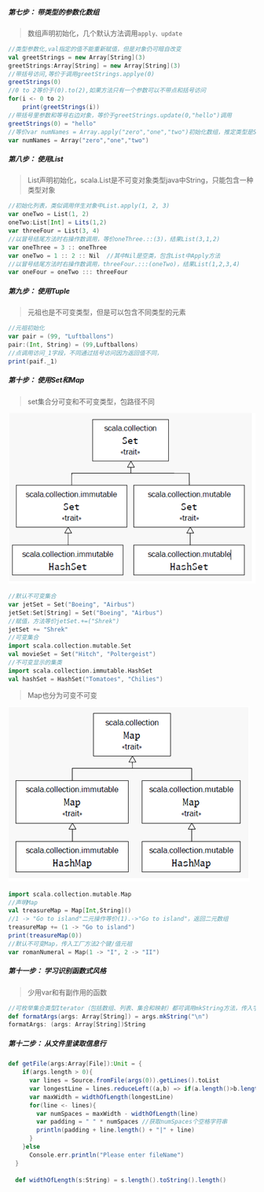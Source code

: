 ##### 第七步： 带类型的参数化数组

> 数组声明初始化，几个默认方法调用`apply、update`

```scala
//类型参数化,val指定的值不能重新赋值，但是对象仍可暗自改变
val greetStrings = new Array[String](3)
greetStrings:Array[String] = new Array[String](3)
//带括号访问,等价于调用greetStrings.applye(0)
greetStrings(0)
//0 to 2等价于(0).to(2),如果方法只有一个参数可以不带点和括号访问
for(i <- 0 to 2)
	print(greetStrings(i))
//带括号里参数和等号右边对象，等价于greetStrings.update(0,"hello")调用
greetStrings(0) = "hello"
//等价var numNames = Array.apply("zero","one","two")初始化数组，推定类型是String，在Array伴生对象中定义了apply带可变数量参数的方法，伴生对象中方法类似Apply调用静态方法
var numNames = Array("zero","one","two")
```

##### 第八步： 使用List

> List声明初始化，scala.List是不可变对象类型java中String，只能包含一种类型对象

```scala
//初始化列表，类似调用伴生对象中List.apply(1, 2, 3)
var oneTwo = List(1, 2) 
oneTwo:List[Int] = Lits(1,2) 
var threeFour = List(3, 4)
//以冒号结尾方法时右操作数调用，等价oneThree.::(3)，结果List(3,1,2)
var oneThree = 3 :: oneThree
var oneTwo = 1 :: 2 :: Nil  //其中Nil是空类，包含List中Apply方法
//以冒号结尾方法时右操作数调用，threeFour.:::(oneTwo)，结果List(1,2,3,4)
var oneFour = oneTwo ::: threeFour
```

##### 第九步： 使用Tuple

> 元祖也是不可变类型，但是可以包含不同类型的元素

```scala
//元祖初始化
var pair = (99, "Luftballons")
pair:(Int, String) = (99,Luftballons)
//点调用访问_1字段，不同通过括号访问因为返回值不同，
print(paif._1)
```

##### 第十步： 使用Set和Map

> set集合分可变和不可变类型，包路径不同

![特质序列](https://github.com/xuxh0622/learn-scala/blob/master/image/set.png)

```scala
//默认不可变集合
var jetSet = Set("Boeing", "Airbus")
jetSet:Set[String] = Set("Boeing", "Airbus")
//赋值，方法等价jetSet.+=("Shrek")
jetSet += "Shrek"
//可变集合
import scala.collection.mutable.Set
val movieSet = Set("Hitch", "Poltergeist")
//不可变显示的集类
import scala.collection.immutable.HashSet
val hashSet = HashSet("Tomatoes", "Chilies")
```

> Map也分为可变不可变

![特质序列](https://github.com/xuxh0622/learn-scala/blob/master/image/map.png)

```scala
import scala.collection.mutable.Map
//声明Map
val treasureMap = Map[Int,String]()
//1 -> "Go to island"二元操作等价(1).->"Go to island"，返回二元数组
treasureMap += (1 -> "Go to island")
print(treasureMap(0))
//默认不可变Map，传入工厂方法2个键/值元祖
var romanNumeral = Map(1 -> "I", 2 -> "II")
```

##### 第十一步： 学习识别函数式风格

> 少用var和有副作用的函数

```scala
//可枚举集合类型Iterator（包括数组、列表、集合和映射）都可调用mkString方法，传入字符串间隔
def formatArgs(args: Array[String]) = args.mkString("\n")
formatArgs: (args: Array[String])String
```

##### 第十二步： 从文件里读取信息行

```scala
def getFile(args:Array[File]):Unit = {
    if(args.length > 0){
      var lines = Source.fromFile(args(0)).getLines().toList
      var longestLine = lines.reduceLeft((a,b) => if(a.length()>b.length()) a else b)//获取最长行
      var maxWidth = widthOfLength(longestLine)
      for(line <- lines){
        var numSpaces = maxWidth - widthOfLength(line)
        var padding = " " * numSpaces //获取numSpaces个空格字符串
        println(padding + line.length() + "|" + line)
      }
    }else
      Console.err.println("Please enter fileName")
  }
  
  def widthOfLength(s:String) = s.length().toString().length()
```

